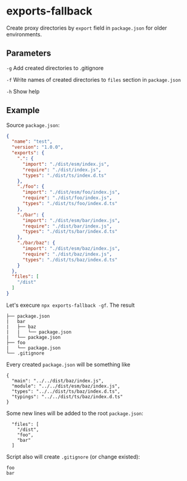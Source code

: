 # exports-fallback

Create proxy directories by `export` field in `package.json` for older environments.

## Parameters

`-g`  Add created directories to .gitignore

`-f`  Write names of created directories to `files` section in `package.json`

`-h`  Show help

## Example

Source `package.json`:

```json
{
  "name": "test",
  "version": "1.0.0",
  "exports": {
    ".": {
      "import": "./dist/esm/index.js",
      "require": "./dist/index.js",
      "types": "./dist/ts/index.d.ts"
    },
    "./foo": {
      "import": "./dist/esm/foo/index.js",
      "require": "./dist/foo/index.js",
      "types": "./dist/ts/foo/index.d.ts"
    },
    "./bar": {
      "import": "./dist/esm/bar/index.js",
      "require": "./dist/bar/index.js",
      "types": "./dist/ts/bar/index.d.ts"
    },
    "./bar/baz": {
      "import": "./dist/esm/baz/index.js",
      "require": "./dist/baz/index.js",
      "types": "./dist/ts/baz/index.d.ts"
    }
  },
  "files": [
    "/dist"
  ]
}
```

Let's execure `npx exports-fallback -gf`. The result

```
├── package.json
|   bar
|   ├── baz
|   |   └── package.json
|   └── package.json
├── foo
|   └── package.json
└── .gitignore
```

Every created `package.json` will be something like

```
{
  "main": "../../dist/baz/index.js",
  "module": "../../dist/esm/baz/index.js",
  "types": "../../dist/ts/baz/index.d.ts",
  "typings": "../../dist/ts/baz/index.d.ts"
}
```

Some new lines will be added to the root `package.json`:

```
  "files": [
    "/dist",
    "foo",
    "bar"
  ]
```

Script also will create `.gitignore` (or change existed):

```
foo
bar
```
